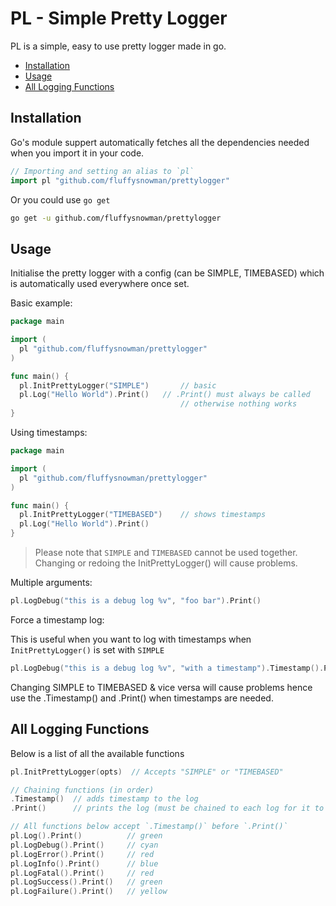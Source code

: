 # PL - Simple Pretty Logger

PL is a simple, easy to use pretty logger made in go.

<!--toc:start-->
- [Installation](#installation)
- [Usage](#usage)
- [All Logging Functions](#all-logging-functions)
<!--toc:end-->


## Installation

Go's module suppert automatically fetches all the dependencies needed when you
import it in your code.

```go
// Importing and setting an alias to `pl` 
import pl "github.com/fluffysnowman/prettylogger"
```

Or you could use `go get`

```bash
go get -u github.com/fluffysnowman/prettylogger
```

## Usage

Initialise the pretty logger with a config (can be SIMPLE, TIMEBASED) which
is automatically used everywhere once set.

Basic example:

```go 
package main

import (
  pl "github.com/fluffysnowman/prettylogger"
)

func main() {
  pl.InitPrettyLogger("SIMPLE")       // basic 
  pl.Log("Hello World").Print()   // .Print() must always be called
                                      // otherwise nothing works
}
```

Using timestamps:

```go 
package main

import (
  pl "github.com/fluffysnowman/prettylogger"
)

func main() {
  pl.InitPrettyLogger("TIMEBASED")    // shows timestamps
  pl.Log("Hello World").Print()
}
```

> Please note that `SIMPLE` and `TIMEBASED` cannot be used together. Changing or
> redoing the InitPrettyLogger() will cause problems. 

Multiple arguments:

```go
pl.LogDebug("this is a debug log %v", "foo bar").Print()
```

Force a timestamp log:

This is useful when you want to log with timestamps when `InitPrettyLogger()` is
set with `SIMPLE`

```go
pl.LogDebug("this is a debug log %v", "with a timestamp").Timestamp().Print()
```

Changing SIMPLE to TIMEBASED & vice versa will cause problems hence use the
.Timestamp() and .Print() when timestamps are needed.

## All Logging Functions

Below is a list of all the available functions 

```go
pl.InitPrettyLogger(opts)  // Accepts "SIMPLE" or "TIMEBASED"

// Chaining functions (in order)
.Timestamp()  // adds timestamp to the log
.Print()      // prints the log (must be chained to each log for it to work)

// All functions below accept `.Timestamp()` before `.Print()`
pl.Log().Print()          // green
pl.LogDebug().Print()     // cyan 
pl.LogError().Print()     // red
pl.LogInfo().Print()      // blue
pl.LogFatal().Print()     // red
pl.LogSuccess().Print()   // green
pl.LogFailure().Print()   // yellow
```

